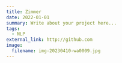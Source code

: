 ```yaml
---
title: Zimmer
date: 2022-01-01
summary: Write about your project here...
tags:
  - NLP
external_link: http://github.com
image:
  filename: img-20230410-wa0009.jpg
---
```

